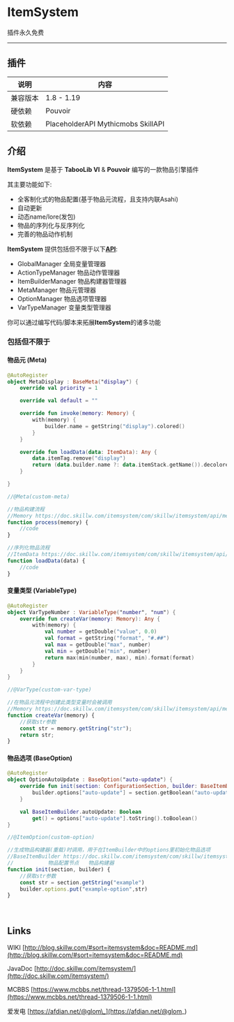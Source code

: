 # ItemSystem

插件永久免费

---

## 插件

| 说明   | 内容                            |
|------|-------------------------------|
| 兼容版本 | 1.8 - 1.19                    |
| 硬依赖  | Pouvoir                       |
| 软依赖  | PlaceholderAPI Mythicmobs SkillAPI |

## 介绍

**ItemSystem** 是基于 **TabooLib VI** & **Pouvoir** 编写的一款物品引擎插件  

其主要功能如下:
- 全客制化式的物品配置(基于物品元流程，且支持内联Asahi)
- 自动更新
- 动态name/lore(发包)
- 物品的序列化与反序列化
- 完善的物品动作机制

**ItemSystem** 提供包括但不限于以下[**API**](http://doc.skillw.com/itemsystem/):

- GlobalManager 全局变量管理器
- ActionTypeManager 物品动作管理器
- ItemBuilderManager 物品构建器管理器
- MetaManager 物品元管理器
- OptionManager 物品选项管理器
- VarTypeManager 变量类型管理器

你可以通过编写代码/脚本来拓展**ItemSystem**的诸多功能

### 包括但不限于

#### 物品元 (Meta)

```kotlin
@AutoRegister
object MetaDisplay : BaseMeta("display") {
    override val priority = 1

    override val default = ""

    override fun invoke(memory: Memory) {
        with(memory) {
            builder.name = getString("display").colored()
        }
    }

    override fun loadData(data: ItemData): Any {
        data.itemTag.remove("display")
        return (data.builder.name ?: data.itemStack.getName()).decolored()
    }

}
```

```javascript
//@Meta(custom-meta)

//物品构建流程
//Memory https://doc.skillw.com/itemsystem/com/skillw/itemsystem/api/meta/data/Memory.html
function process(memory) {
    //code
}

//序列化物品流程
//ItemData https://doc.skillw.com/itemsystem/com/skillw/itemsystem/api/builder/ItemData.html
function loadData(data) {
    //code
}
```

#### 变量类型 (VariableType)

```kotlin
@AutoRegister
object VarTypeNumber : VariableType("number", "num") {
    override fun createVar(memory: Memory): Any {
        with(memory) {
            val number = getDouble("value", 0.0)
            val format = getString("format", "#.##")
            val max = getDouble("max", number)
            val min = getDouble("min", number)
            return max(min(number, max), min).format(format)
        }
    }
}
```

```javascript
//@VarType(custom-var-type)

//在物品元流程中创建此类型变量时会被调用
//Memory https://doc.skillw.com/itemsystem/com/skillw/itemsystem/api/meta/data/Memory.html
function createVar(memory) {
    //获取str参数
    const str = memory.getString("str");
    return str;
}

```

#### 物品选项 (BaseOption)

```kotlin
@AutoRegister
object OptionAutoUpdate : BaseOption("auto-update") {
    override fun init(section: ConfigurationSection, builder: BaseItemBuilder) {
        builder.options["auto-update"] = section.getBoolean("auto-update", false)
    }

    val BaseItemBuilder.autoUpdate: Boolean
        get() = options["auto-update"].toString().toBoolean()
}
```

```javascript
//@ItemOption(custom-option)

//生成物品构建器(重载)时调用，用于在ItemBuilder中的options里初始化物品选项
//BaseItemBuilder https://doc.skillw.com/itemsystem/com/skillw/itemsystem/api/builder/BaseItemBuilder.html
//           物品配置节点   物品构建器
function init(section, builder) {
    //获取str参数
    const str = section.getString("example")
    builder.options.put("example-option",str)
}
```

<br/>

## Links

WIKI [http://blog.skillw.com/#sort=itemsystem&doc=README.md](http://blog.skillw.com/#sort=itemsystem&doc=README.md)

JavaDoc [http://doc.skillw.com/itemsystem/](http://doc.skillw.com/itemsystem/)

MCBBS [https://www.mcbbs.net/thread-1379506-1-1.html](https://www.mcbbs.net/thread-1379506-1-1.html)

爱发电 [https://afdian.net/@glom\_](https://afdian.net/@glom_)
